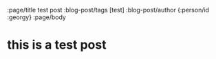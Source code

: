 :page/title test post
:blog-post/tags [test]
:blog-post/author {:person/id :georgy}
:page/body

# this is a test post
